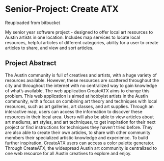# Senior-Project: Create ATX
Reuploaded from bitbucket

My senior year software project - designed to offer local art resources to Austin artists in one location. Includes map services to locate local resources, helpful articles of different categories, ability for a user to create articles to share, and view and sort articles. 

## Project Abstract
The Austin community is full of creatives and artists, with a huge variety of resources
available. However, these resources are scattered throughout the city and throughout the
internet with no centralized way to gain knowledge of what’s available. The web application
CreateATX aims to change this problem. This web application is aimed at hobbyist artists in the
Austin community, with a focus on combining art theory and techniques with local resources,
such as art galleries, art classes, and art supplies. Through an interactive map, users can
access the information to discover these resources in their local area. Users will also be able to
view articles about art mediums, art styles, and art techniques, to get inspiration for their next
project or find instructions for techniques they haven’t tried before. They are also able to create
their own articles, to share with other community members their specialized artistic knowledge
and experience. To build further inspiration, CreateATX users can access a color palette
generator. Through CreateATX, the widespread Austin art community is centralized to one web
resource for all Austin creatives to explore and enjoy.
